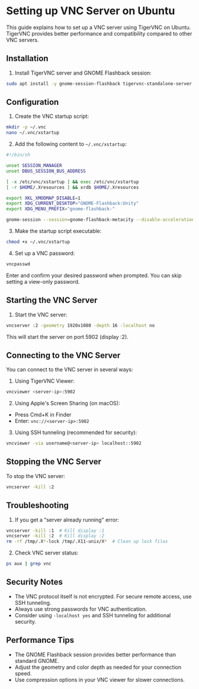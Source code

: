 # Setting up VNC Server on Ubuntu

This guide explains how to set up a VNC server using TigerVNC on Ubuntu. TigerVNC provides better performance and compatibility compared to other VNC servers.

## Installation

1. Install TigerVNC server and GNOME Flashback session:
```bash
sudo apt install -y gnome-session-flashback tigervnc-standalone-server
```

## Configuration

1. Create the VNC startup script:
```bash
mkdir -p ~/.vnc
nano ~/.vnc/xstartup
```

2. Add the following content to `~/.vnc/xstartup`:
```bash
#!/bin/sh

unset SESSION_MANAGER
unset DBUS_SESSION_BUS_ADDRESS

[ -x /etc/vnc/xstartup ] && exec /etc/vnc/xstartup
[ -r $HOME/.Xresources ] && xrdb $HOME/.Xresources

export XKL_XMODMAP_DISABLE=1
export XDG_CURRENT_DESKTOP="GNOME-Flashback:Unity"
export XDG_MENU_PREFIX="gnome-flashback-"

gnome-session --session=gnome-flashback-metacity --disable-acceleration-check
```

3. Make the startup script executable:
```bash
chmod +x ~/.vnc/xstartup
```

4. Set up a VNC password:
```bash
vncpasswd
```
Enter and confirm your desired password when prompted. You can skip setting a view-only password.

## Starting the VNC Server

1. Start the VNC server:
```bash
vncserver :2 -geometry 1920x1080 -depth 16 -localhost no
```
This will start the server on port 5902 (display :2).

## Connecting to the VNC Server

You can connect to the VNC server in several ways:

1. Using TigerVNC Viewer:
```bash
vncviewer <server-ip>:5902
```

2. Using Apple's Screen Sharing (on macOS):
- Press Cmd+K in Finder
- Enter: `vnc://<server-ip>:5902`

3. Using SSH tunneling (recommended for security):
```bash
vncviewer -via username@<server-ip> localhost::5902
```

## Stopping the VNC Server

To stop the VNC server:
```bash
vncserver -kill :2
```

## Troubleshooting

1. If you get a "server already running" error:
```bash
vncserver -kill :1  # Kill display :1
vncserver -kill :2  # Kill display :2
rm -rf /tmp/.X*-lock /tmp/.X11-unix/X*  # Clean up lock files
```

2. Check VNC server status:
```bash
ps aux | grep vnc
```

## Security Notes

- The VNC protocol itself is not encrypted. For secure remote access, use SSH tunneling.
- Always use strong passwords for VNC authentication.
- Consider using `-localhost yes` and SSH tunneling for additional security.

## Performance Tips

- The GNOME Flashback session provides better performance than standard GNOME.
- Adjust the geometry and color depth as needed for your connection speed.
- Use compression options in your VNC viewer for slower connections.